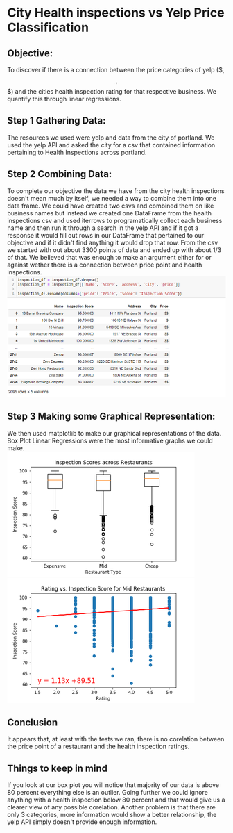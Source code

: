 # City Health inspections vs Yelp Price Classification


## Objective:
To discover if there is a connection between the price categories of yelp ($, $$, $$$) and the cities health inspection rating for that respective business. We quantify this through linear regressions.

## Step 1 Gathering Data:
The resources we used were yelp and data from the city of portland. We used the yelp API and asked the city for a csv that contained information pertaining to Health Inspections across portland. 

## Step 2 Combining Data:
To complete our objective the data we have from the city health inspections doesn't mean much by itself, we needed a way to combine them into one data frame. We could have created two csvs and combined them on like business names but instead we created one DataFrame from the health inspections csv and used iterrows to programatically collect each business name and then run it through a search in the yelp API and if it got a response it would fill out rows in our DataFrame that pertained to our objective and if it didn't find anything it would drop that row. From the csv we started with out about 3300 points of data and ended up with about 1/3 of that. We believed that was enough to make an argument either for or against wether there is a connection between price point and health inspections. ![DataFrame](https://github.com/DCMilligan88/PriceVsHealth/blob/master/Pngs/Capture.PNG)

## Step 3 Making some Graphical Representation:
We then used matplotlib to make our graphical representations of the data. Box Plot Linear Regressions were the most informative graphs we could make. <br> 
![Boxplot](https://github.com/DCMilligan88/PriceVsHealth/blob/master/Pngs/Box%20plot.png) 
![LinearRegression](https://github.com/DCMilligan88/PriceVsHealth/blob/master/Pngs/moderate_LR.png)

## Conclusion
It appears that, at least with the tests we ran, there is no corelation between the price point of a restaurant and the health inspection ratings. 

## Things to keep in mind
If you look at our box plot you will notice that majority of our data is above 80 percent everything else is an outlier. Going further we could ignore anything with a health inspection below 80 percent and that would give us a clearer view of any possible corelation. Another problem is that there are only 3 categories, more information would show a better relationship, the yelp API simply doesn't provide enough information.